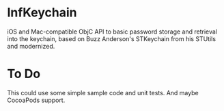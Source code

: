 InfKeychain
===========

iOS and Mac-compatible ObjC API to basic password storage and retrieval into the keychain, based on Buzz Anderson's STKeychain from his STUtils and modernized.

To Do
=====

This could use some simple sample code and unit tests. And maybe CocoaPods support.
